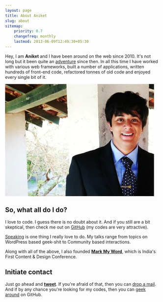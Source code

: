 ```yaml
---
layout: page
title: About Aniket
slug: about
sitemap:
    priority: 0.7
    changefreq: monthly
    lastmod: 2013-06-09T12:49:30+05:30
---
```


<p class="lead">Hey, I am <strong>Aniket</strong> and I have been around on the web since 2010. It's not long but it been quite an <a href="/archive">adventure</a> since then. In all this time I have worked with various web frameworks, built a number of applications, written hundreds of front-end code, refactored tonnes of old code and enjoyed every single bit of it.</p>

<div class="islet">
  <img class="img--center img--small" src="/assets/images/me-again.jpg" />
</div>

## So, what all do I do?

I love to code. I guess there is no doubt about it. And if you still are a bit skeptical, then check me out on [GitHub](https://github.com/aniketpant) (my codes are very attractive).

[Speaking](/speaking) is one thing I really love to do. My talks range from topics on WordPress based geek-shit to Community based interactions.

Along with all of the above, I also founded **[Mark My Word](http://markmyword.in)**, which is India's First Content &amp; Design Conference.

## Initiate contact
Just go ahead and **[tweet](https://twitter.com/intent/tweet?screen_name=aniket_pant&text=Hey)**. If you're afraid of that, then you can <a href="me@aniketpant.com?subject=Hey">drop a mail</a>. And if by any chance you're looking for my codes, then you can [geek around](https://github.com/aniketpant) on GitHub.